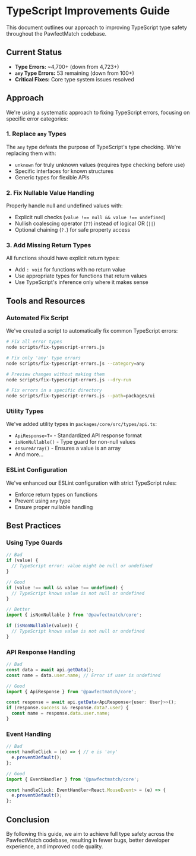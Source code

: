 # TypeScript Improvements Guide

This document outlines our approach to improving TypeScript type safety throughout the PawfectMatch codebase.

## Current Status

- **Type Errors:** ~4,700+ (down from 4,723+)
- **`any` Type Errors:** 53 remaining (down from 100+)
- **Critical Fixes:** Core type system issues resolved

## Approach

We're using a systematic approach to fixing TypeScript errors, focusing on specific error categories:

### 1. Replace `any` Types

The `any` type defeats the purpose of TypeScript's type checking. We're replacing them with:

- `unknown` for truly unknown values (requires type checking before use)
- Specific interfaces for known structures
- Generic types for flexible APIs

### 2. Fix Nullable Value Handling

Properly handle null and undefined values with:

- Explicit null checks (`value !== null && value !== undefined`)
- Nullish coalescing operator (`??`) instead of logical OR (`||`)
- Optional chaining (`?.`) for safe property access

### 3. Add Missing Return Types

All functions should have explicit return types:

- Add `: void` for functions with no return value
- Use appropriate types for functions that return values
- Use TypeScript's inference only where it makes sense

## Tools and Resources

### Automated Fix Script

We've created a script to automatically fix common TypeScript errors:

```bash
# Fix all error types
node scripts/fix-typescript-errors.js

# Fix only 'any' type errors
node scripts/fix-typescript-errors.js --category=any

# Preview changes without making them
node scripts/fix-typescript-errors.js --dry-run

# Fix errors in a specific directory
node scripts/fix-typescript-errors.js --path=packages/ui
```

### Utility Types

We've added utility types in `packages/core/src/types/api.ts`:

- `ApiResponse<T>` - Standardized API response format
- `isNonNullable()` - Type guard for non-null values
- `ensureArray()` - Ensures a value is an array
- And more...

### ESLint Configuration

We've enhanced our ESLint configuration with strict TypeScript rules:

- Enforce return types on functions
- Prevent using `any` type
- Ensure proper nullable handling

## Best Practices

### Using Type Guards

```typescript
// Bad
if (value) {
  // TypeScript error: value might be null or undefined
}

// Good
if (value !== null && value !== undefined) {
  // TypeScript knows value is not null or undefined
}

// Better
import { isNonNullable } from '@pawfectmatch/core';

if (isNonNullable(value)) {
  // TypeScript knows value is not null or undefined
}
```

### API Response Handling

```typescript
// Bad
const data = await api.getData();
const name = data.user.name; // Error if user is undefined

// Good
import { ApiResponse } from '@pawfectmatch/core';

const response = await api.getData<ApiResponse<{user: User}>>();
if (response.success && response.data?.user) {
  const name = response.data.user.name;
}
```

### Event Handling

```typescript
// Bad
const handleClick = (e) => { // e is 'any'
  e.preventDefault();
};

// Good
import { EventHandler } from '@pawfectmatch/core';

const handleClick: EventHandler<React.MouseEvent> = (e) => {
  e.preventDefault();
};
```

## Conclusion

By following this guide, we aim to achieve full type safety across the PawfectMatch codebase, resulting in fewer bugs, better developer experience, and improved code quality.
